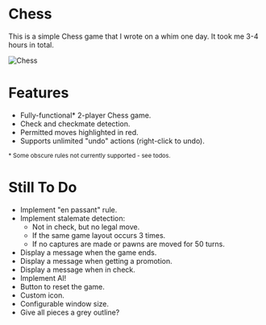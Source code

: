 # Chess

This is a simple Chess game that I wrote on a whim one day. It took me 3-4 hours in total.

![Chess](http://www.danjb.com/images/chess/chess.png)

# Features

 - Fully-functional* 2-player Chess game.
 - Check and checkmate detection.
 - Permitted moves highlighted in red.
 - Supports unlimited "undo" actions (right-click to undo).

<sup>* Some obscure rules not currently supported - see todos.</sup>

# Still To Do

 - Implement "en passant" rule.
 - Implement stalemate detection:
 	- Not in check, but no legal move.
 	- If the same game layout occurs 3 times.
 	- If no captures are made or pawns are moved for 50 turns.
 - Display a message when the game ends.
 - Display a message when getting a promotion.
 - Display a message when in check.
 - Implement AI!
 - Button to reset the game.
 - Custom icon.
 - Configurable window size.
 - Give all pieces a grey outline?
